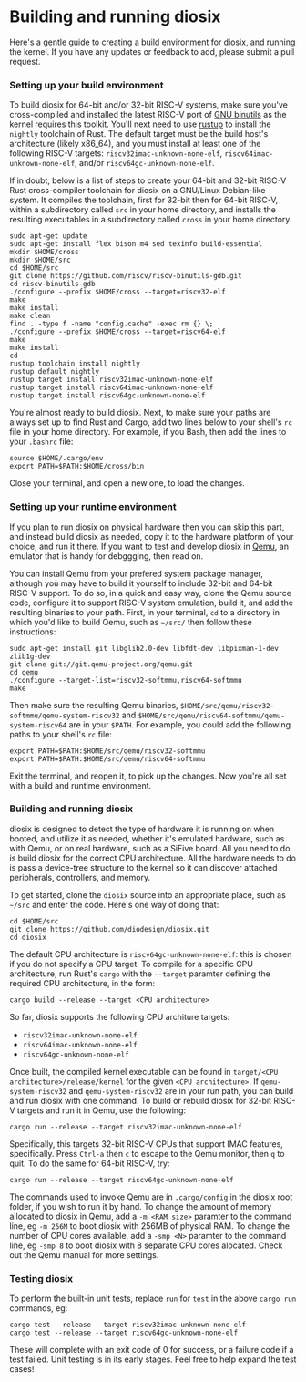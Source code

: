 # Building and running diosix

Here's a gentle guide to creating a build environment for diosix, and running the kernel. If you have any updates
or feedback to add, please submit a pull request.

### Setting up your build environment

To build diosix for 64-bit and/or 32-bit RISC-V systems, make sure you've cross-compiled and installed the latest RISC-V port of
[GNU binutils](https://github.com/riscv/riscv-binutils-gdb) as the kernel requires this toolkit. You'll next need to
use [rustup](https://rustup.rs/) to install the `nightly` toolchain of Rust. The default target must be the build
host's architecture (likely x86_64), and you must install at least one of the following RISC-V targets:
`riscv32imac-unknown-none-elf`, `riscv64imac-unknown-none-elf`, and/or `riscv64gc-unknown-none-elf`.

If in doubt, below is a list of steps to create your 64-bit and 32-bit RISC-V Rust cross-compiler toolchain for diosix on a GNU/Linux
Debian-like system. It compiles the toolchain, first for 32-bit then for 64-bit RISC-V, within a subdirectory called `src` in your
home directory, and installs the resulting executables in a subdirectory called `cross` in your home directory.

```
sudo apt-get update
sudo apt-get install flex bison m4 sed texinfo build-essential
mkdir $HOME/cross
mkdir $HOME/src
cd $HOME/src
git clone https://github.com/riscv/riscv-binutils-gdb.git
cd riscv-binutils-gdb
./configure --prefix $HOME/cross --target=riscv32-elf
make
make install
make clean
find . -type f -name "config.cache" -exec rm {} \;
./configure --prefix $HOME/cross --target=riscv64-elf
make
make install
cd
rustup toolchain install nightly
rustup default nightly
rustup target install riscv32imac-unknown-none-elf
rustup target install riscv64imac-unknown-none-elf
rustup target install riscv64gc-unknown-none-elf
```

You're almost ready to build diosix. Next, to make sure your paths are always set up to find Rust and Cargo, add two lines
below to your shell's `rc` file in your home directory. For example, if you Bash, then add the lines to your `.bashrc` file:

```
source $HOME/.cargo/env
export PATH=$PATH:$HOME/cross/bin
```

Close your terminal, and open a new one, to load the changes.

### Setting up your runtime environment

If you plan to run diosix on physical hardware then you can skip this part, and instead build diosix as needed,
copy it to the hardware platform of your choice, and run it there. If you want to test and develop diosix in
[Qemu](https://www.qemu.org/), an emulator that is handy for debggging, then read on.

You can install Qemu from your prefered system package manager, although you may have to build it yourself
to include 32-bit and 64-bit RISC-V support. To do so, in a quick and easy way, clone the Qemu source code,
configure it to support RISC-V system emulation, build it, and add the resulting binaries to your path.
First, in your terminal, `cd` to a directory in which you'd like to build Qemu, such as `~/src/` then follow these instructions:

```
sudo apt-get install git libglib2.0-dev libfdt-dev libpixman-1-dev zlib1g-dev
git clone git://git.qemu-project.org/qemu.git
cd qemu
./configure --target-list=riscv32-softmmu,riscv64-softmmu
make
```

Then make sure the resulting Qemu binaries, `$HOME/src/qemu/riscv32-softmmu/qemu-system-riscv32`
and `$HOME/src/qemu/riscv64-softmmu/qemu-system-riscv64` are in your `$PATH`. For example, you could add the
following paths to your shell's `rc` file:

```
export PATH=$PATH:$HOME/src/qemu/riscv32-softmmu
export PATH=$PATH:$HOME/src/qemu/riscv64-softmmu
```

Exit the terminal, and reopen it, to pick up the changes. Now you're all set with a build and runtime environment.

### Building and running diosix

diosix is designed to detect the type of hardware it is running on when booted, and utilize it as needed,
whether it's emulated hardware, such as with Qemu, or on real hardware, such as a SiFive board. All you need
to do is build diosix for the correct CPU architecture. All the hardware needs to do is pass a device-tree
structure to the kernel so it can discover attached peripherals, controllers, and memory.

To get started, clone the `diosix` source into an appropriate place, such as `~/src` and enter the code. Here's one way of doing that:

```
cd $HOME/src
git clone https://github.com/diodesign/diosix.git
cd diosix
```

The default CPU architecture is `riscv64gc-unknown-none-elf`: this is chosen if you do not specify a CPU target.
To compile for a specific CPU architecture, run Rust's `cargo` with the `--target` paramter defining the required CPU architecture, in the form:

`cargo build --release --target <CPU architecture>`

So far, diosix supports the following CPU architure targets:
* `riscv32imac-unknown-none-elf`
* `riscv64imac-unknown-none-elf`
* `riscv64gc-unknown-none-elf`

Once built, the compiled kernel executable can be found in `target/<CPU architecture>/release/kernel` for the given
`<CPU architecture>`. If `qemu-system-riscv32` and `qemu-system-riscv32` are in your run path, you can build and
run diosix with one command. To build or rebuild diosix for 32-bit RISC-V targets and run it in Qemu, use the following:

```
cargo run --release --target riscv32imac-unknown-none-elf
```

Specifically, this targets 32-bit RISC-V CPUs that support IMAC features, specifically. Press `Ctrl-a` then `c`
to escape to the Qemu monitor, then `q` to quit. To do the same for 64-bit RISC-V, try:

```
cargo run --release --target riscv64gc-unknown-none-elf
```

The commands used to invoke Qemu are in `.cargo/config` in the diosix root folder, if you wish to run it by hand.
To change the amount of memory allocated to diosix in Qemu, add a `-m <RAM size>` paramter to the command line, eg `-m 256M` to boot diosix
with 256MB of physical RAM. To change the number of CPU cores available, add a `-smp <N>` paramter to the command line, eg `-smp 8` to boot diosix
with 8 separate CPU cores alocated. Check out the Qemu manual for more settings.

### Testing diosix

To perform the built-in unit tests, replace `run` for `test` in the above `cargo run` commands, eg:

```
cargo test --release --target riscv32imac-unknown-none-elf
cargo test --release --target riscv64gc-unknown-none-elf
```

These will complete with an exit code of 0 for success, or a failure code if a test failed. Unit testing is in its early stages. Feel free to help expand the test cases!

